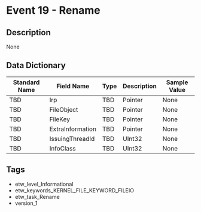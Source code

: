 # Event 19 - Rename

## Description
None

## Data Dictionary
|Standard Name|Field Name|Type|Description|Sample Value|
|---|---|---|---|---|
|TBD|Irp|TBD|Pointer|None|None|
|TBD|FileObject|TBD|Pointer|None|None|
|TBD|FileKey|TBD|Pointer|None|None|
|TBD|ExtraInformation|TBD|Pointer|None|None|
|TBD|IssuingThreadId|TBD|UInt32|None|None|
|TBD|InfoClass|TBD|UInt32|None|None|

## Tags
* etw_level_Informational
* etw_keywords_KERNEL_FILE_KEYWORD_FILEIO
* etw_task_Rename
* version_1